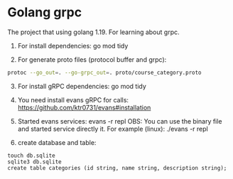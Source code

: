 # Golang grpc

The project that using golang 1.19. For learning about grpc.

1. For install dependencies: go mod tidy

2. For generate proto files (protocol buffer and grpc):

```bash
protoc --go_out=. --go-grpc_out=. proto/course_category.proto
```

3. For install gRPC dependencies: go mod tidy

6. You need install evans gRPC for calls: https://github.com/ktr0731/evans#installation

7. Started evans services: evans -r repl
OBS: You can use the binary file and started service directly it. For example (linux): ./evans -r repl

8. create database and table:

```
touch db.sqlite
sqlite3 db.sqlite
create table categories (id string, name string, description string);
```
